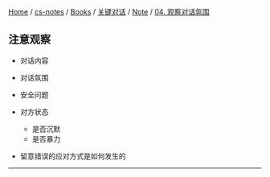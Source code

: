 [Home](https://mengxianbin.github.io) /
[cs-notes](https://mengxianbin.github.io/cs-notes/site) /
[Books](https://mengxianbin.github.io/cs-notes/site/Books) /
[关键对话](https://mengxianbin.github.io/cs-notes/site/Books/%E5%85%B3%E9%94%AE%E5%AF%B9%E8%AF%9D) /
[Note](https://mengxianbin.github.io/cs-notes/site/Books/%E5%85%B3%E9%94%AE%E5%AF%B9%E8%AF%9D/Note) /
[04. 观察对话氛围](https://mengxianbin.github.io/cs-notes/site/Books/%E5%85%B3%E9%94%AE%E5%AF%B9%E8%AF%9D/Note/04.%20%E8%A7%82%E5%AF%9F%E5%AF%B9%E8%AF%9D%E6%B0%9B%E5%9B%B4)

## 注意观察

- 对话内容
- 对话氛围
- 安全问题
- 对方状态
    - 是否沉默
    - 是否暴力

- 留意错误的应对方式是如何发生的

---
